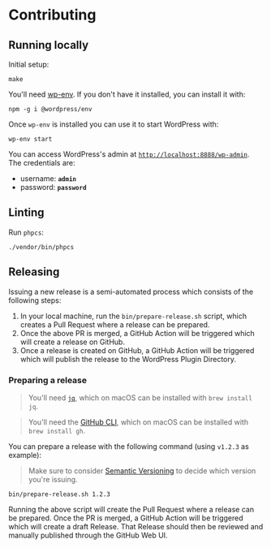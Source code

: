 # Contributing

## Running locally
Initial setup:

```shell
make
```

You'll need [wp-env](https://developer.wordpress.org/block-editor/reference-guides/packages/packages-env/). If you don't
have it installed, you can install it with:

```shell
npm -g i @wordpress/env
```

Once `wp-env` is installed you can use it to start WordPress with:

```shell
wp-env start
```

You can access WordPress's admin at [`http://localhost:8888/wp-admin`](http://localhost:8888/wp-admin). The credentials
are:

- username: **`admin`**
- password: **`password`**

## Linting
Run `phpcs`:

```shell
./vendor/bin/phpcs
```

## Releasing
Issuing a new release is a semi-automated process which consists of the following steps:

1. In your local machine, run the `bin/prepare-release.sh` script, which creates a Pull Request where a release can be prepared.
2. Once the above PR is merged, a GitHub Action will be triggered which will create a release on GitHub.
3. Once a release is created on GitHub, a GitHub Action will be triggered which will publish the release to the WordPress Plugin Directory.

### Preparing a release

> You'll need [`jq`](https://stedolan.github.io/jq), which on macOS can be installed with `brew install jq`.

> You'll need the [GitHub CLI](https://cli.github.com), which on macOS can be installed with `brew install gh`.

You can prepare a release with the following command (using `v1.2.3` as example):

> Make sure to consider [Semantic Versioning](https://semver.org) to decide which version you're issuing.


```shell
bin/prepare-release.sh 1.2.3
```

Running the above script will create the Pull Request where a release can be prepared. Once the PR is merged, a GitHub Action will be triggered which will create a draft Release. That Release should then be reviewed and manually published through the GitHub Web UI.
